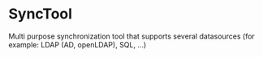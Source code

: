 # SyncTool
Multi purpose synchronization tool that supports several datasources (for example: LDAP (AD, openLDAP), SQL, ...)
